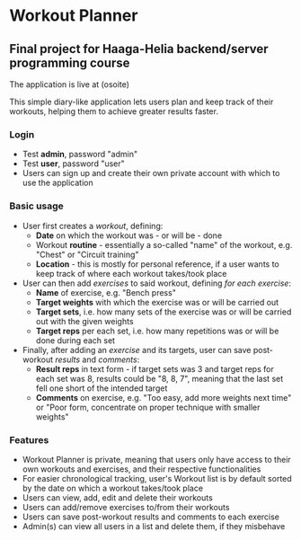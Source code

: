 # Workout Planner
## Final project for Haaga-Helia backend/server programming course

The application is live at (osoite)

This simple diary-like application lets users plan and keep track of their workouts, helping them to achieve greater results faster.

### Login
- Test **admin**, password "admin"
- Test **user**, password "user"
- Users can sign up and create their own private account with which to use the application

### Basic usage
- User first creates a *workout*, defining:
  - **Date** on which the workout was - or will be - done
  - Workout **routine** - essentially a so-called "name" of the workout, e.g. "Chest" or "Circuit training"
  - **Location** - this is mostly for personal reference, if a user wants to keep track of where each workout takes/took place
- User can then add *exercises* to said workout, defining *for each exercise*:
  - **Name** of exercise, e.g. "Bench press"
  - **Target weights** with which the exercise was or will be carried out
  - **Target sets**, i.e. how many sets of the exercise was or will be carried out with the given weights
  - **Target reps** per each set, i.e. how many repetitions was or will be done during each set
- Finally, after adding an *exercise* and its targets, user can save post-workout *results* and *comments*:
  - **Result reps** in text form - if target sets was 3 and target reps for each set was 8, results could be "8, 8, 7", meaning that the last set fell one short of the intended target
  - **Comments** on exercise, e.g. "Too easy, add more weights next time" or "Poor form, concentrate on proper technique with smaller weights"

### Features
- Workout Planner is private, meaning that users only have access to their own workouts and exercises, and their respective functionalities
- For easier chronological tracking, user's Workout list is by default sorted by the date on which a workout takes/took place
- Users can view, add, edit and delete their workouts
- Users can add/remove exercises to/from their workouts
- Users can save post-workout results and comments to each exercise
- Admin(s) can view all users in a list and delete them, if they misbehave